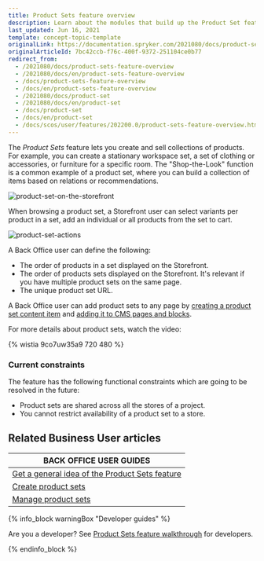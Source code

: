 ```yaml
---
title: Product Sets feature overview
description: Learn about the modules that build up the Product Set feature
last_updated: Jun 16, 2021
template: concept-topic-template
originalLink: https://documentation.spryker.com/2021080/docs/product-sets-feature-overview
originalArticleId: 7bc42ccb-f76c-400f-9372-251104ce0b77
redirect_from:
  - /2021080/docs/product-sets-feature-overview
  - /2021080/docs/en/product-sets-feature-overview
  - /docs/product-sets-feature-overview
  - /docs/en/product-sets-feature-overview
  - /2021080/docs/product-set
  - /2021080/docs/en/product-set
  - /docs/product-set
  - /docs/en/product-set
  - /docs/scos/user/features/202200.0/product-sets-feature-overview.html
---
```


The *Product Sets* feature lets you create and sell collections of products. For example, you can create a stationary workspace set, a set of clothing or accessories, or furniture for a specific room. The "Shop-the-Look" function is a common example of a product set, where you can build a collection of items based on relations or recommendations.

![product-set-on-the-storefront](https://spryker.s3.eu-central-1.amazonaws.com/docs/Features/Product+Management/Product+Sets/product-set-on-the-storefront.png)

When browsing a product set, a Storefront user can select variants per product in a set, add an individual or all products from the set to cart.

![product-set-actions](https://spryker.s3.eu-central-1.amazonaws.com/docs/Features/Product+Management/Product+Sets/product-set-actions.png)

A Back Office user can define the following:
* The order of products in a set displayed on the Storefront.
* The order of products sets displayed on the Storefront. It's relevant if you have multiple product sets on the same page.
* The unique product set URL.

A Back Office user can add product sets to any page by [creating a product set content item](/docs/pbc/all/content-management-system/{{page.version}}/manage-in-the-back-office/content-items/create-banner-content-items.html) and [adding it to CMS pages and blocks](/docs/pbc/all/content-management-system/{{page.version}}/manage-in-the-back-office/blocks/add-content-items-to-cms-blocks.html).


For more details about product sets, watch the video:

{% wistia 9co7uw35a9 720 480 %}

### Current constraints

The feature has the following functional constraints which are going to be resolved in the future:
* Product sets are shared across all the stores of a project.
* You cannot restrict availability of a product set to a store.


## Related Business User articles

|BACK OFFICE USER GUIDES|
|---|
| [Get a general idea of the Product Sets feature](/docs/pbc/all/product-information-management/{{page.version}}/product-sets-feature-overview.html) |
| [Create product sets](/docs/scos/user/back-office-user-guides/{{page.version}}/merchandising/product-sets/creating-product-sets.html) |
| [Manage product sets](/docs/scos/user/back-office-user-guides/{{page.version}}/merchandising/product-sets/managing-product-sets.html) |

{% info_block warningBox "Developer guides" %}

Are you a developer? See [Product Sets feature walkthrough](/docs/scos/dev/feature-walkthroughs/{{page.version}}/product-sets-feature-walkthrough/product-sets-feature-walkthrough.html) for developers.

{% endinfo_block %}
